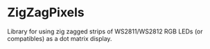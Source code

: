 # ZigZagPixels
Library for using zig zagged strips of WS2811/WS2812 RGB LEDs (or compatibles) as a dot matrix display.
